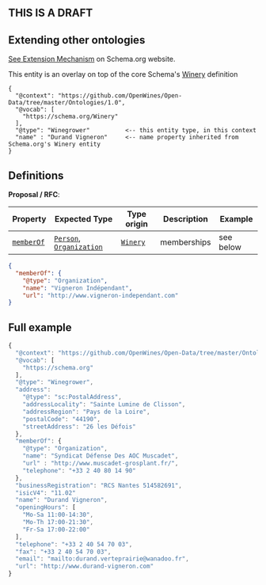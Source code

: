 
## THIS IS A DRAFT

## Extending other ontologies

[See Extension Mechanism](https://schema.org/docs/extension.html) on Schema.org website.

This entity is an overlay on top of the core Schema's [Winery](https://schema.org/Winery) definition

```
{
  "@context": "https://github.com/OpenWines/Open-Data/tree/master/Ontologies/1.0",
  "@vocab": [
    "https://schema.org/Winery"
  ],
  "@type": "Winegrower"          <-- this entity type, in this context
  "name" : "Durand Vigneron"     <-- name property inherited from Schema.org's Winery entity
}
```

## Definitions

__Proposal / RFC__:

Property    | Expected Type               | Type origin                        | Description | Example
----------- | --------------------------- | ---------------------------------- | ----------- | -------
[`memberOf`](https://schema.org/memberOf) | [`Person`](https://schema.org/Person), [`Organization`](https://schema.org/Organization) | [`Winery`](https://schema.org/Winery)| memberships | see below

```json
{
  "memberOf": {
    "@type": "Organization",
    "name": "Vigneron Indépendant",
    "url": "http://www.vigneron-independant.com"
}
```

## Full example


```js
{
  "@context": "https://github.com/OpenWines/Open-Data/tree/master/Ontologies/1.0",
  "@vocab": [
    "https://schema.org"
  ],
  "@type": "Winegrower",
  "address":
    "@type": "sc:PostalAddress",
    "addressLocality": "Sainte Lumine de Clisson",
    "addressRegion": "Pays de la Loire",
    "postalCode": "44190",
    "streetAddress": "26 les Défois"
  },
  "memberOf": {
    "@type": "Organization",
    "name": "Syndicat Défense Des AOC Muscadet",
    "url" : "http://www.muscadet-grosplant.fr/",
    "telephone": "+33 2 40 80 14 90"
  },
  "businessRegistration": "RCS Nantes 514582691",
  "isicV4": "11.02"
  "name": "Durand Vigneron",
  "openingHours": [
    "Mo-Sa 11:00-14:30",
    "Mo-Th 17:00-21:30",
    "Fr-Sa 17:00-22:00"
  ],
  "telephone": "+33 2 40 54 70 03",
  "fax": "+33 2 40 54 70 03",
  "email": "mailto:durand.verteprairie@wanadoo.fr",
  "url": "http://www.durand-vigneron.com"
}
```
